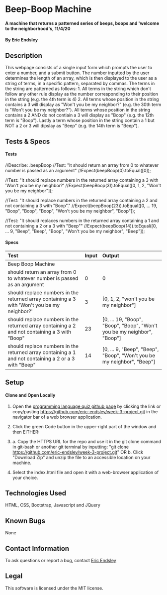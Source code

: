 # Beep-Boop Machine

#### A machine that returns a patterned series of beeps, boops and 'welcome to the neighborhood's, 11/4/20

#### By Eric Endsley

## Description
This webpage consists of a single input form which prompts the user to enter a number, and a submit button. The number inputted by the user determines the length of an array, which is then displayed to the user as a string of terms, in a specific pattern, separated by commas. The terms in the string are patterned as follows: 1. All terms in the string which don't follow any other rule display as the number corresponding to their position in the string (e.g. the 4th term is 4) 2. All terms whose position in the string contains a 3 will display as "Won't you be my neighbor?" (e.g. the 30th term is "Won't you be my neighbor?"). All terms whose position in the string contains a 2 AND do not contiain a 3 will display as "Boop" (e.g. the 12th term is "Boop"). Lastly a term whose position in the string contain a 1 but NOT a 2 or 3 will dipslay as "Beep" (e.g. the 14th term is "Beep"). 

## Tests & Specs
#### Tests
//Describe: .beepBoop
//Test: "It should return an array from 0 to whatever number is passed as an argument"
//Expect(beepBoop(0).toEqual([0]);

//Test: "It should replace numbers in the returned array containing a 3 with 'Won't you be my neighbor?'
//Expect(beepBoop(3)).toEqual([0, 1, 2, "Won't you be my neighbor"]);

//Test: "It should replace numbers in the returned array containing a 2 and not containing a 3 with "Boop"."
//Expect(beepBoop(23)).toEqual([0, ... 19, "Boop", "Boop", "Boop", "Won't you be my neighbor", "Boop"]);

//Test: "It should replaces numbers in the returned array containing a 1 and not containing a 2 or a 3 with "Beep""
//Expect(beepBoop(14)).toEqual([0, ... 9, "Beep", "Beep", "Boop", "Won't you be my neighbor", "Beep"]);

#### Specs
| Test | Input | Output |
| :----------- | :----------------------| :----------- |
| Beep Boop Machine |||
| should return an array from 0 to whatever number is passed as an argument | 0 | 0 |
| should replace numbers in the returned array containing a 3 with 'Won't you be my neighbor?'| 3 | [0, 1, 2, "won't you be my neighbor"] |
| should replace numbers in the returned array containing a 2 and not containing a 3 with "Boop" | 23 | [0, ... 19, "Boop", "Boop", "Boop", "Won't you be my neighbor", "Boop"] |
| should replace numbers in the returned array containing a 1 and not containing a 2 or a 3 with "Beep"| 14 | [0, ... 9, "Beep", "Beep", "Boop", "Won't you be my neighbor", "Beep"] |


## Setup
#### Clone and Open Locally
 1. Open the [programming language quiz github page](https://github.com/eric-endsley/week-3-project.git) by clicking the link or copy/pasting https://github.com/eric-endsley/week-3-project.git in the navigator bar of a web browser application.

 2. Click the green Code button in the upper-right part of the window and then EITHER:

 3. a. Copy the HTTPS URL for the repo and use it in the git clone command in git-bash or another git terminal by inputting: "git clone https://github.com/eric-endsley/week-3-project.git" OR b. Click "Download Zip" and unzip the file to an accessible location on your machine.

 4. Select the index.html file and open it with a web-browser application of your choice.

## Technologies Used
HTML, CSS, Bootstrap, Javascript and JQuery

## Known Bugs
None

## Contact Information

To ask questions or report a bug, contact [Eric Endsley](mailto:eric.endsley4@gmail.com)

## Legal

This software is licensed under the MIT license.